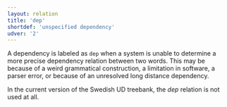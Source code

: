 ```yaml
---
layout: relation
title: 'dep'
shortdef: 'unspecified dependency'
udver: '2'
---
```


A dependency is labeled as `dep` when a system is unable to
determine a more precise dependency relation between two words. This
may be because of a weird grammatical construction, a limitation in
software, a parser error, or because of an unresolved long distance 
dependency.

In the current version of the Swedish UD treebank, the _dep_ relation is not used at all.
<!-- Interlanguage links updated Út zář 29 20:23:28 CEST 2020 -->
